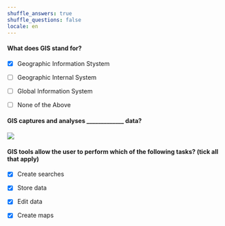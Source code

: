 ```yaml
---
shuffle_answers: true
shuffle_questions: false
locale: en
---
```


#### What does GIS stand for?

- [x] Geographic Information Stystem
- [ ] Geographic Internal System
- [ ] Global Information System
- [ ] None of the Above


#### GIS captures and analyses _____________ data?

![](spatial)

#### GIS tools allow the user to perform which of the following tasks? (tick all that apply)

- [X] Create searches
- [X] Store data
- [X] Edit data
- [X] Create maps


